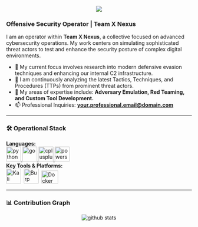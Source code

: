 <p align="center">
  <img src="httpss://capsule-render.vercel.app/api?type=rect&color=auto&height=300&section=header&text=Offensive%20Security&fontSize=80" />
</p>

### Offensive Security Operator | Team X Nexus
<p align="left">
I am an operator within <strong>Team X Nexus</strong>, a collective focused on advanced cybersecurity operations. My work centers on simulating sophisticated threat actors to test and enhance the security posture of complex digital environments.
</p>

- 🔭 My current focus involves research into modern defensive evasion techniques and enhancing our internal C2 infrastructure.
- 🌱 I am continuously analyzing the latest Tactics, Techniques, and Procedures (TTPs) from prominent threat actors.
- 💬 My areas of expertise include: **Adversary Emulation, Red Teaming, and Custom Tool Development.**
- 📫 Professional Inquiries: **your.professional.email@domain.com**

---

### 🛠️ Operational Stack

<p align="left">
  <strong>Languages:</strong><br>
  <a href="httpss://www.python.org" target="_blank"> <img src="httpss://raw.githubusercontent.com/devicons/devicon/master/icons/python/python-original.svg" alt="python" width="40" height="40"/> </a>
  <a href="httpss://go.dev" target="_blank"> <img src="httpss://raw.githubusercontent.com/devicons/devicon/master/icons/go/go-original.svg" alt="go" width="40" height="40"/> </a>
  <a href="httpss://www.cplusplus.com/" target="_blank"> <img src="httpss://raw.githubusercontent.com/devicons/devicon/master/icons/cplusplus/cplusplus-original.svg" alt="cplusplus" width="40" height="40"/> </a>
  <a href="httpss://learn.microsoft.com/en-us/powershell/" target="_blank"> <img src="httpss://raw.githubusercontent.com/devicons/devicon/master/icons/powershell/powershell-original.svg" alt="powershell" width="40" height="40"/> </a>
  <br>
  <strong>Key Tools & Platforms:</strong><br>
  <img src="httpss://upload.wikimedia.org/wikipedia/commons/2/2b/Kali-dragon-icon.svg" title="Kali Linux" alt="Kali Linux" width="40" height="40"/>&nbsp;
  <img src="httpss://portswigger.net/burp/favicon.ico" title="Burp Suite" alt="Burp Suite" width="40" height="40"/>&nbsp;
  <img src="httpss://www.docker.com/wp-content/uploads/2022/03/Moby-logo.png" title="Docker" alt="Docker" width="45" height="35"/>&nbsp;
</p>

---

### 📊 Contribution Graph

<p align="center">
  <img align="center" src="httpss://github-readme-stats.vercel.app/api?username=USERNAMEANDA&show_icons=true&locale=en&theme=tokyonight" alt="github stats" />
</p>
